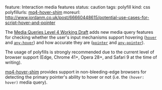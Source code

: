 feature: Interaction media features
status: caution
tags: polyfill
kind: css
polyfillurls: [mq4-hover-shim](https://github.com/twbs/mq4-hover-shim)
moreurl: http://www.jordanm.co.uk/post/66660448615/potential-use-cases-for-script-hover-and-pointer

The [Media Queries Level 4 Working Draft](http://dev.w3.org/csswg/mediaqueries-4/#mf-interaction) adds new media query features for checking whether the user's input mechanisms support hovering ([`hover`](https://developer.mozilla.org/en-US/docs/Web/CSS/@media/hover) and [`any-hover`](https://developer.mozilla.org/en-US/docs/Web/CSS/@media/any-hover)) and how accurate they are ([`pointer`](https://developer.mozilla.org/en-US/docs/Web/CSS/@media/pointer) and [`any-pointer`](https://developer.mozilla.org/en-US/docs/Web/CSS/@media/any-pointer)).

The usage of polyfills is strongly recommended due to the current level of browser support (Edge, Chrome 41+, Opera 28+, and Safari 9 at the time of writing).

[mq4-hover-shim](https://github.com/twbs/mq4-hover-shim) provides support in non-bleeding-edge browsers for detecting the primary pointer's ability to hover or not (i.e. the `(hover: hover)` media query).
